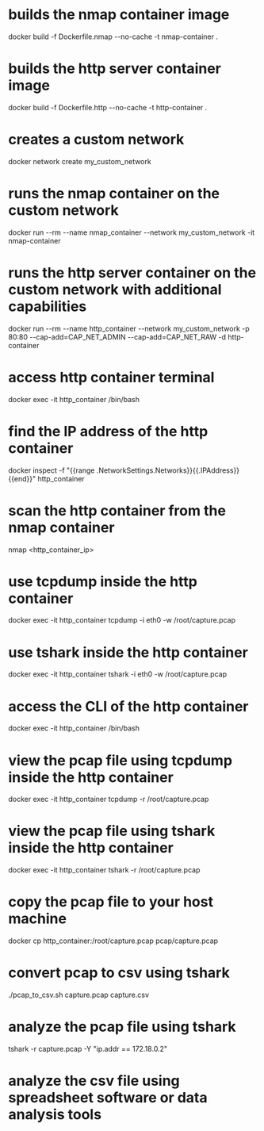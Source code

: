 # builds the nmap container image
docker build -f Dockerfile.nmap --no-cache -t nmap-container .

# builds the http server container image
docker build -f Dockerfile.http --no-cache -t http-container .

# creates a custom network
docker network create my_custom_network

# runs the nmap container on the custom network
docker run --rm --name nmap_container --network my_custom_network -it nmap-container

# runs the http server container on the custom network with additional capabilities
docker run --rm --name http_container --network my_custom_network -p 80:80 --cap-add=CAP_NET_ADMIN --cap-add=CAP_NET_RAW -d http-container 

# access http container terminal
docker exec -it http_container /bin/bash

# find the IP address of the http container
docker inspect -f "{{range .NetworkSettings.Networks}}{{.IPAddress}}{{end}}" http_container

# scan the http container from the nmap container
nmap <http_container_ip>

# use tcpdump inside the http container
docker exec -it http_container tcpdump -i eth0 -w /root/capture.pcap

# use tshark inside the http container
docker exec -it http_container tshark -i eth0 -w /root/capture.pcap

# access the CLI of the http container
docker exec -it http_container /bin/bash

# view the pcap file using tcpdump inside the http container
docker exec -it http_container tcpdump -r /root/capture.pcap

# view the pcap file using tshark inside the http container
docker exec -it http_container tshark -r /root/capture.pcap

# copy the pcap file to your host machine
docker cp http_container:/root/capture.pcap pcap/capture.pcap

# convert pcap to csv using tshark
./pcap_to_csv.sh capture.pcap capture.csv

# analyze the pcap file using tshark
tshark -r capture.pcap -Y "ip.addr == 172.18.0.2"

# analyze the csv file using spreadsheet software or data analysis tools